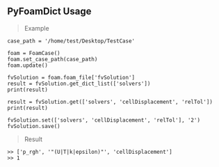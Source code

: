 ## PyFoamDict Usage

> Example
       
    case_path = '/home/test/Desktop/TestCase'

    foam = FoamCase()
    foam.set_case_path(case_path)
    foam.update()

    fvSolution = foam.foam_file['fvSolution']
    result = fvSolution.get_dict_list(['solvers'])
    print(result)

    result = fvSolution.get(['solvers', 'cellDisplacement', 'relTol'])
    print(result)

    fvSolution.set(['solvers', 'cellDisplacement', 'relTol'], '2')
    fvSolution.save()


> Result

    >> ['p_rgh', '"(U|T|k|epsilon)"', 'cellDisplacement']
    >> 1
